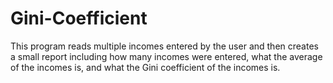 # Gini-Coefficient
This program reads multiple incomes entered by the user and then creates a small report including how many incomes were entered, what the average of the incomes is, and what the Gini coefficient of the incomes is.
